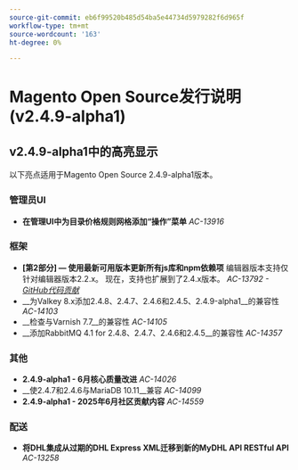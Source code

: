 ```yaml
---
source-git-commit: eb6f99520b485d54ba5e44734d5979282f6d965f
workflow-type: tm+mt
source-wordcount: '163'
ht-degree: 0%

---
```

# Magento Open Source发行说明(v2.4.9-alpha1)

## v2.4.9-alpha1中的高亮显示

以下亮点适用于Magento Open Source 2.4.9-alpha1版本。

### 管理员UI

* __在管理UI中为目录价格规则网格添加“操作”菜单__
  _AC-13916_

### 框架

* __[第2部分] — 使用最新可用版本更新所有js库和npm依赖项__
编辑器版本支持仅针对编辑器版本2.2.x。 现在，支持也扩展到了2.4.x版本。
  _AC-13792 - [GitHub代码贡献](https://github.com/magento/magento2/commit/19844aa0)_
* __为Valkey 8.x添加2.4.8、2.4.7、2.4.6和2.4.5、2.4.9-alpha1__的兼容性
  _AC-14103_
* __检查与Varnish 7.7__的兼容性
  _AC-14105_
* __添加RabbitMQ 4.1 for 2.4.8、2.4.7、2.4.6和2.4.5__的兼容性
  _AC-14357_

### 其他

* __2.4.9-alpha1 - 6月核心质量改进__
  _AC-14026_
* __使2.4.7和2.4.6与MariaDB 10.11__兼容
  _AC-14099_
* __2.4.9-alpha1 - 2025年6月社区贡献内容__
  _AC-14559_

### 配送

* __将DHL集成从过期的DHL Express XML迁移到新的MyDHL API RESTful API__
  _AC-13258_
